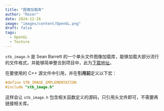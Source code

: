 ```yaml
---
title: "图像加载库"
author: "Roser"
date: 2024-12-26
image: "images/content/OpenGL.png"
draft: false
tags:
  - OpenGL
  - Texture
---
```

`stb_image.h` 是 Sean Barrett 的一个单头文件图像加载库，能够加载大部分流行的文件格式，并能够简单整合到项目中，此为[下载地址](https://github.com/nothings/stb/blob/master/stb_image.h)。

在要使用的 C++ 源文件中引用，并在**引用前**定义以下宏：

```cpp
#define STB_IMAGE_IMPLEMENTATION
#include "stb_image.h"
```

这样会让 `stb_image.h` 包含相关函数定义的源码，只引用头文件即可，不需要再链接相关库。
